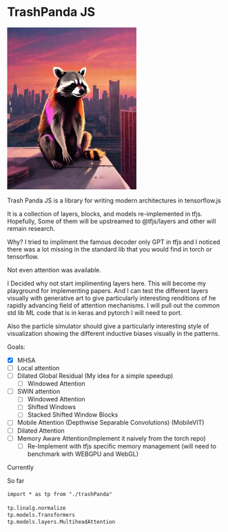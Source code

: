 # TrashPanda JS

<img width="300" src="out-0.png"></img>

Trash Panda JS is a library for writing modern architectures in tensorflow.js

It is a collection of layers, blocks, and models re-implemented in tfjs. Hopefully, Some of them will
be upstreamed to @tfjs/layers and other will remain research.

Why? 
I tried to impliment the famous decoder only GPT in tfjs and I noticed there was a lot missing in the standard lib that you would find in torch or tensorflow.

Not even attention was available. 

I Decided why not start implimenting layers here. This will become my playground for implementing papers. And I can test the different layers visually with generative art to give particularly interesting renditions of he rapidly advancing field of attention mechanisms. I will pull out the common std lib ML code that is in keras and pytorch I will need to port.

Also the particle simulator should give a particularly interesting style of visualization showing the different inductive biases visually in the patterns.


Goals:
- [x] MHSA
- [ ] Local attention
- [ ] Dilated Global Residual (My idea for a simple speedup)
  - [ ] Windowed Attention
- [ ] SWIN attention
  - [ ] Windowed Attention
  - [ ] Shifted Windows
  - [ ] Stacked Shifted Window Blocks
- [ ] Mobile Attention (Depthwise Separable Convolutions) (MobileVIT)
- [ ] Dilated Attention
- [ ] Memory Aware Attention(Implement it naively from the torch repo)
   -  [ ] Re-Implement with tfjs specific memory management (will need to benchmark with WEBGPU and WebGL)

Currently 

So far

```
import * as tp from "./trashPanda"

tp.linalg.normalize
tp.models.Transformers
tp.models.layers.MultiheadAttention
